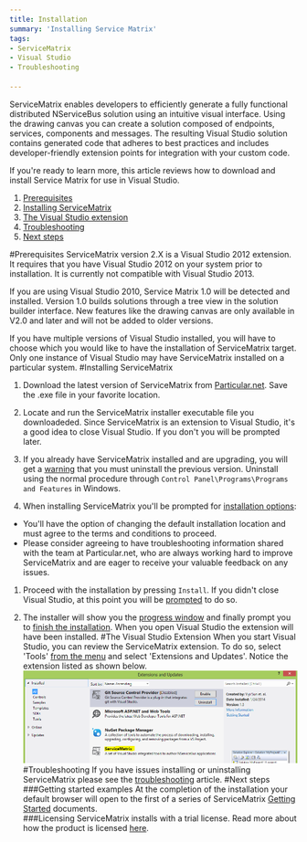 ```yaml
---
title: Installation  
summary: 'Installing Service Matrix'
tags:
- ServiceMatrix
- Visual Studio
- Troubleshooting

---
```

ServiceMatrix enables developers to efficiently generate a fully functional distributed NServiceBus solution using an intuitive visual interface.  Using the drawing canvas you can create a solution composed of endpoints, services, components and messages.   The resulting Visual Studio solution contains generated code that adheres to best practices and includes developer-friendly extension points for integration with your custom code.   

If you're ready to learn more, this article reviews how to download and install Service Matrix for use in Visual Studio.

1.  [Prerequisites](#prerequisites)
2.  [Installing ServiceMatrix](#installing-servicematrix)
3.  [The Visual Studio extension](#visual-studio-extension)
3.  [Troubleshooting](#troubleshooting)
4.  [Next steps](#next-steps)

#Prerequisites
ServiceMatrix version 2.X is a Visual Studio 2012 extension.  It requires that you have Visual Studio 2012 on your system prior to installation.  It is currently not compatible with Visual Studio 2013. 
  
If you are using Visual Studio 2010, Service Matrix 1.0 will be detected and installed. Version 1.0 builds solutions through a tree view in the solution builder interface.  New features like the drawing canvas are only available in V2.0 and later and will not be added to older versions. 

If you have multiple versions of Visual Studio installed, you will have to choose which you would like to have the installation of ServiceMatrix target.  Only one instance of Visual Studio may have ServiceMatrix installed on a particular system. 
#Installing ServiceMatrix
1. Download the latest version of ServiceMatrix from [Particular.net](http://particular.net/downloads).   Save the .exe file in your favorite location.

2. Locate and run the ServiceMatrix installer executable file you downloadeded.  Since ServiceMatrix is an extension to Visual Studio, it's a good idea to close Visual Studio. If you don't you will be prompted later. 

3. If you already have ServiceMatrix installed and are upgrading, you will get a [warning](images/servicematrix-installer-existingversion.png "Previous Version Warning") that you must uninstall the previous version. Uninstall using the normal procedure through `Control Panel\Programs\Programs and Features` in Windows.

4. When installing ServiceMatrix you'll be prompted for [installation options](images/servicematrix-installer-options.png):
  - You'll have the option of changing the default installation location and must agree to the terms and conditions to proceed. 
  - Please consider agreeing to have troubleshooting information shared with the team at Particular.net, who are always working hard to improve ServiceMatrix and are eager to receive your valuable feedback on any issues. 
1. Proceed with the installation by pressing `Install`.
  If you didn't close Visual Studio, at this point you will be [prompted](images/servicematrix-installer-closevstudio.png "Close Visual Studio") to do so.   

6. The installer will show you the [progress window](images/servicematrix-installer-progress.png "Installer progress") and finally prompt you to [finish the installation](images/servicematrix-installer-finish.png "Finish Installation").  When you open Visual Studio the extension will have been installed. 
#The Visual Studio Extension
When you start Visual Studio, you can review the ServiceMatrix extension.  To do so, select 'Tools' [from the menu](images/servicematrix-vstudio-toolsmenu.png "Extensions Menu") and select 'Extensions and Updates'.  Notice the extension listed as shown below.  
![Visual Studio Extensions](images/servicematrix-vstudio-extensions.png)
#Troubleshooting
If you have issues installing or uninstalling ServiceMatrix please see the [troubleshooting](troubleshooting-servicematrix-2.0.md "Troubleshooting ServiceMatrix") article. 
#Next steps
###Getting started examples
At the completion of the installation your default browser will open to the first of a series of ServiceMatrix [Getting Started](getting-started-with-servicematrix-2.0.md "Getting Started With ServiceMatrix") documents.  
###Licensing
ServiceMatrix installs with a trial license. Read more about how the product is licensed [here](licensing-servicematrix-v2.0.md "Licensing NServiceBus").
